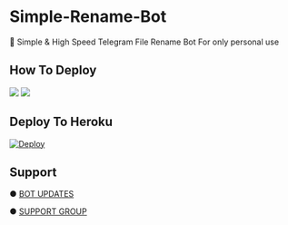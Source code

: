 # Simple-Rename-Bot

📝 Simple & High Speed Telegram File Rename Bot For only personal use 


## How To Deploy

<a href="https://youtu.be/oc847WvOUaI"><img src="https://img.shields.io/badge/How%20To%20Deploy-blue.svg?logo=Youtube"></a> <img src="https://img.shields.io/youtube/views/oc847WvOUaI?style=social">                           

## Deploy To Heroku

[![Deploy](https://www.herokucdn.com/deploy/button.svg)](https://heroku.com/deploy?template=https://github.com/MrMKN/Simple-Rename-Bot)

## Support

● [BOT UPDATES](https://t.me/mkn_bots_updates)

● [SUPPORT GROUP](https://t.me/mkn_botz_discussion_group)
